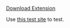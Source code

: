 
[Download Extension](https://feuerimblut.github.io/iframes-extension/extension_.rar)

Use [this test site](https://feuerimblut.github.io/iframes-extension/) to test.


